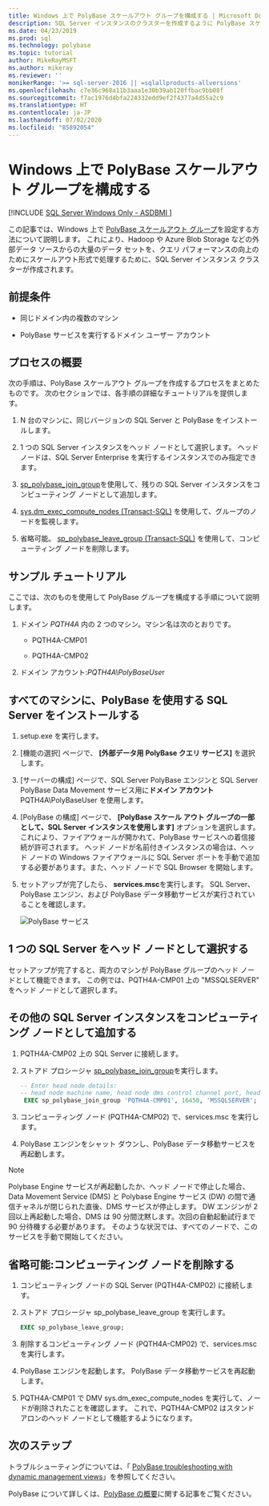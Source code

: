 ```yaml
---
title: Windows 上で PolyBase スケールアウト グループを構成する | Microsoft Docs
description: SQL Server インスタンスのクラスターを作成するように PolyBase スケールアウト グループを設定します。 これにより、外部ソースからの大規模なデータ セットのクエリ パフォーマンスが向上します。
ms.date: 04/23/2019
ms.prod: sql
ms.technology: polybase
ms.topic: tutorial
author: MikeRayMSFT
ms.author: mikeray
ms.reviewer: ''
monikerRange: '>= sql-server-2016 || =sqlallproducts-allversions'
ms.openlocfilehash: c7e36c968a11b3aaa1e30b39ab120ffbac9bb08f
ms.sourcegitcommit: f7ac1976d4bfa224332edd9ef2f4377a4d55a2c9
ms.translationtype: HT
ms.contentlocale: ja-JP
ms.lasthandoff: 07/02/2020
ms.locfileid: "85892054"
---
```

# <a name="configure-polybase-scale-out-groups-on-windows"></a>Windows 上で PolyBase スケールアウト グループを構成する

[!INCLUDE [SQL Server Windows Only - ASDBMI ](../../includes/applies-to-version/sql-windows-only-asdbmi.md)]

この記事では、Windows 上で [PolyBase スケールアウト グループ](polybase-scale-out-groups.md)を設定する方法について説明します。 これにより、Hadoop や Azure Blob Storage などの外部データ ソースからの大量のデータ セットを、クエリ パフォーマンスの向上のためにスケールアウト形式で処理するために、SQL Server インスタンス クラスターが作成されます。

## <a name="prerequisites"></a>前提条件
  
- 同じドメイン内の複数のマシン  
  
- PolyBase サービスを実行するドメイン ユーザー アカウント  
  
## <a name="process-overview"></a>プロセスの概要

次の手順は、PolyBase スケールアウト グループを作成するプロセスをまとめたものです。 次のセクションでは、各手順の詳細なチュートリアルを提供します。
  
1. N 台のマシンに、同じバージョンの SQL Server と PolyBase をインストールします。
  
2. 1 つの SQL Server インスタンスをヘッド ノードとして選択します。 ヘッド ノードは、SQL Server Enterprise を実行するインスタンスでのみ指定できます。
  
3. [sp_polybase_join_group](../../relational-databases/system-stored-procedures/polybase-stored-procedures-sp-polybase-join-group.md)を使用して、残りの SQL Server インスタンスをコンピューティング ノードとして追加します。

4. [sys.dm_exec_compute_nodes &#40;Transact-SQL&#41;](../../relational-databases/system-dynamic-management-views/sys-dm-exec-compute-nodes-transact-sql.md) を使用して、グループのノードを監視します。

5. 省略可能。 [sp_polybase_leave_group &#40;Transact-SQL&#41;](../../relational-databases/system-stored-procedures/polybase-stored-procedures-sp-polybase-leave-group.md) を使用して、コンピューティング ノードを削除します。

## <a name="example-walk-through"></a>サンプル チュートリアル

ここでは、次のものを使用して PolyBase グループを構成する手順について説明します。  
  
1. ドメイン *PQTH4A* 内の 2 つのマシン。マシン名は次のとおりです。  
  
   - PQTH4A-CMP01  
  
   - PQTH4A-CMP02  
  
2. ドメイン アカウント:*PQTH4A\PolyBaseUse*r  

## <a name="install-sql-server-with-polybase-on-all-machines"></a>すべてのマシンに、PolyBase を使用する SQL Server をインストールする

1. setup.exe を実行します。
  
2. [機能の選択] ページで、 **[外部データ用 PolyBase クエリ サービス]** を選択します。
  
3. [サーバーの構成] ページで、SQL Server PolyBase エンジンと SQL Server PolyBase Data Movement サービス用に**ドメイン アカウント** PQTH4A\PolyBaseUser を使用します。
  
4. [PolyBase の構成] ページで、 **[PolyBase スケール アウト グループの一部として、SQL Server インスタンスを使用します]** オプションを選択します。 これにより、ファイアウォールが開かれて、PolyBase サービスへの着信接続が許可されます。 ヘッド ノードが名前付きインスタンスの場合は、ヘッド ノードの Windows ファイアウォールに SQL Server ポートを手動で追加する必要があります。また、ヘッド ノードで SQL Browser を開始します。
  
5. セットアップが完了したら、 **services.msc**を実行します。 SQL Server、PolyBase エンジン、および PolyBase データ移動サービスが実行されていることを確認します。
  
   ![PolyBase サービス](../../relational-databases/polybase/media/polybase-services.png "PolyBase サービス")  
  
## <a name="select-one-sql-server-as-head-node"></a>1 つの SQL Server をヘッド ノードとして選択する  
  
セットアップが完了すると、両方のマシンが PolyBase グループのヘッド ノードとして機能できます。 この例では、PQTH4A-CMP01 上の "MSSQLSERVER" をヘッド ノードとして選択します。
  
## <a name="add-other-sql-server-instances-as-compute-nodes"></a>その他の SQL Server インスタンスをコンピューティング ノードとして追加する  
  
1. PQTH4A-CMP02 上の SQL Server に接続します。
  
2. ストアド プロシージャ [sp_polybase_join_group](../../relational-databases/system-stored-procedures/polybase-stored-procedures-sp-polybase-join-group.md)を実行します。

   ```sql
   -- Enter head node details:
   -- head node machine name, head node dms control channel port, head node sql server name  
    EXEC sp_polybase_join_group 'PQTH4A-CMP01', 16450, 'MSSQLSERVER';
   ```  

3. コンピューティング ノード (PQTH4A-CMP02) で、services.msc を実行します。
  
4. PolyBase エンジンをシャット ダウンし、PolyBase データ移動サービスを再起動します。

> [!NOTE] 
> Polybase Engine サービスが再起動したか、ヘッド ノードで停止した場合、Data Movement Service (DMS) と Polybase Engine サービス (DW) の間で通信チャネルが閉じられた直後、DMS サービスが停止します。 DW エンジンが 2 回以上再起動した場合、DMS は 90 分間沈黙します。次回の自動起動試行まで 90 分待機する必要があります。 そのような状況では、すべてのノードで、このサービスを手動で開始してください。

## <a name="optional-remove-a-compute-node"></a>省略可能:コンピューティング ノードを削除する  
  
1. コンピューティング ノードの SQL Server (PQTH4A-CMP02) に接続します。
  
2. ストアド プロシージャ sp_polybase_leave_group を実行します。
  
    ```sql  
    EXEC sp_polybase_leave_group;  
    ```  
  
3. 削除するコンピューティング ノード (PQTH4A-CMP02) で、services.msc を実行します。
  
4. PolyBase エンジンを起動します。 PolyBase データ移動サービスを再起動します。
  
5. PQTH4A-CMP01 で DMV sys.dm_exec_compute_nodes を実行して、ノードが削除されたことを確認します。 これで、PQTH4A-CMP02 はスタンドアロンのヘッド ノードとして機能するようになります。  
  
## <a name="next-steps"></a>次のステップ  

トラブルシューティングについては、「 [PolyBase troubleshooting with dynamic management views](https://msdn.microsoft.com/library/ce9078b7-a750-4f47-b23e-90b83b783d80)」を参照してください。
  
PolyBase について詳しくは、[PolyBase の概要](../../relational-databases/polybase/polybase-guide.md)に関する記事をご覧ください。
